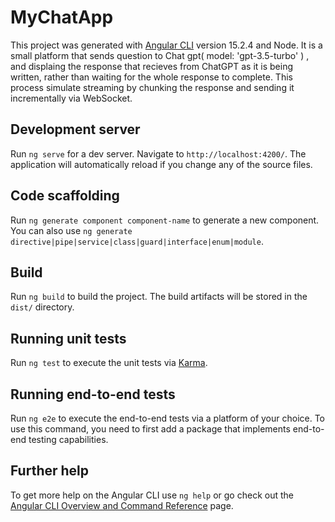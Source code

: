 # MyChatApp

This project was generated with [Angular CLI](https://github.com/angular/angular-cli) version 15.2.4 and Node. It is a small platform that sends question to Chat gpt( model: 'gpt-3.5-turbo' ) , and displaing the response that recieves from ChatGPT as it is being written, rather than waiting for the whole response to complete. This process simulate streaming by chunking the response and sending it incrementally via WebSocket.

## Development server

Run `ng serve` for a dev server. Navigate to `http://localhost:4200/`. The application will automatically reload if you change any of the source files.

## Code scaffolding

Run `ng generate component component-name` to generate a new component. You can also use `ng generate directive|pipe|service|class|guard|interface|enum|module`.

## Build

Run `ng build` to build the project. The build artifacts will be stored in the `dist/` directory.

## Running unit tests

Run `ng test` to execute the unit tests via [Karma](https://karma-runner.github.io).

## Running end-to-end tests

Run `ng e2e` to execute the end-to-end tests via a platform of your choice. To use this command, you need to first add a package that implements end-to-end testing capabilities.

## Further help

To get more help on the Angular CLI use `ng help` or go check out the [Angular CLI Overview and Command Reference](https://angular.io/cli) page.

